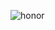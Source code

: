 ![honor](https://github.com/LZH-ang/The-13th-Blue-Bridge-Cup-Electronic-design-automation-Competition/blob/main/%E8%93%9D%E6%A1%A5%E6%9D%AFEDA/%E8%AF%81%E4%B9%A6i%20hide%20my%20personal%20infomation/1255122.jpg)
